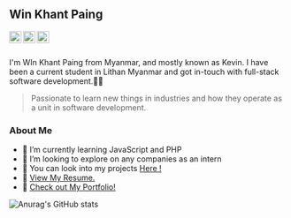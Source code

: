 ## Win Khant Paing

<a href= "https://github.com/kevinhub-tech"><img align="left" alt="" width="22px" src="https://cdn.jsdelivr.net/npm/simple-icons@v3/icons/github.svg" /></a>

<a href= "https://twitter.com/Kebronejames"><img align="left" alt="" width="22px" src="https://cdn.jsdelivr.net/npm/simple-icons@v3/icons/twitter.svg" /></a>
<a href= "https://www.linkedin.com/in/win-khant-paing/"><img align="left" alt="" width="22px" src="https://cdn.jsdelivr.net/npm/simple-icons@v3/icons/linkedin.svg" /></a>
</br> 
</br>

 I'm WIn Khant Paing from Myanmar, and mostly known as Kevin. I have been a current student in Lithan Myanmar and got in-touch with full-stack software development.🧑‍🎓 
> Passionate to learn new things in industries and how they operate as a unit in software development. 
### About Me
- 👋 I’m currently learning JavaScript and PHP
- 📍 I’m looking to explore on any companies as an intern
- 🔎 You can look into my projects <a href="https://github.com/kevinhub-tech?tab=repositories">Here !</a>
- 📝	 <a href="https://docs.google.com/document/d/1hlpPyILQUgBuseIIdyXq3ixxWrNgA4xU/edit?usp=sharing&ouid=102153107342853816794&rtpof=true&sd=true">View My Resume.</a>
- 👀 <a href="https://kevinhub-tech.netlify.app/"> Check out My Portfolio! </a>

![Anurag's GitHub stats](https://github-readme-stats.vercel.app/api?username=kevinhub-tech&show_icons=true&theme=graywhite )



